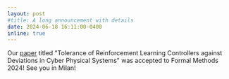 ```yaml
---
layout: post
#title: A long announcement with details
date: 2024-06-18 16:11:00-0400
inline: true
---
```


Our [paper](https://arxiv.org/abs/2406.17066) titled "Tolerance of Reinforcement Learning Controllers against Deviations in Cyber Physical Systems" was accepted to Formal Methods 2024! See you in Milan!